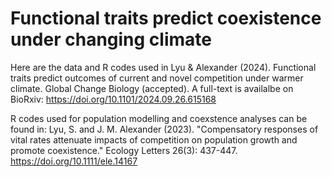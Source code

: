 # Functional traits predict coexistence under changing climate
Here are the data and R codes used in Lyu & Alexander (2024). Functional traits predict outcomes of current and novel competition under warmer climate. Global Change Biology (accepted). A full-text is availalbe on BioRxiv: https://doi.org/10.1101/2024.09.26.615168


R codes used for population modelling and coexstence analyses can be found in:  Lyu, S. and J. M. Alexander (2023). "Compensatory responses of vital rates attenuate impacts of competition on population growth and promote coexistence." Ecology Letters 26(3): 437-447. https://doi.org/10.1111/ele.14167 
